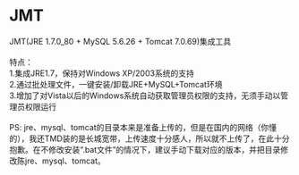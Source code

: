 # JMT
JMT(JRE 1.7.0_80 + MySQL 5.6.26 + Tomcat 7.0.69)集成工具
<br/><br/>
特点：<br/>
1.集成JRE1.7，保持对Windows XP/2003系统的支持<br/>
2.通过批处理文件，一键安装/卸载JRE+MySQL+Tomcat环境<br/>
3.增加了对Vista以后的Windows系统自动获取管理员权限的支持，无须手动以管理员权限运行<br/>
<br/>
PS:
jre、mysql、tomcat的目录本来是准备上传的，但是在国内的网络（你懂的），我还TMD装的是长城宽带，上传速度十分感人，所以就不上传了，在此十分抱歉。在不修改安装“.bat文件”的情况下，建议手动下载对应的版本，并把目录修改陈jre、mysql、tomcat。
